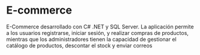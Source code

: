# E-commerce
E-Commerce desarrollado con C# .NET y SQL Server. La aplicación permite a los usuarios registrarse, iniciar sesión, y realizar compras de productos, mientras que los administradores tienen la capacidad de gestionar el catálogo de productos, descontar el stock y enviar correos

